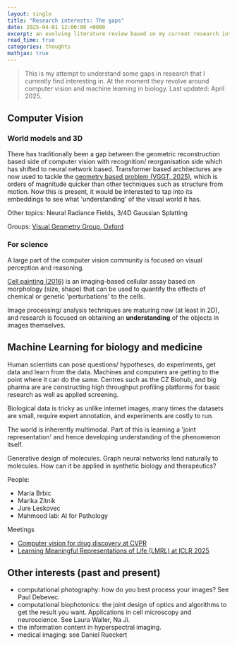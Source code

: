 ```yaml
---
layout: single
title: "Research interests: The gaps"
date: 2025-04-01 12:00:00 +0000
excerpt: an evolving literature review based on my current research interests
read_time: true
categories: thoughts
mathjax: true
---
```


> This is my attempt to understand some gaps in research that I currently find interesting in. At the moment they revolve around computer vision and machine learning in biology. Last updated: April 2025.

## Computer Vision

### World models and 3D

There has traditionally been a gap between the geometric reconstruction based side of computer vision with recognition/ reorganisation side which has shifted to neural network based. Transformer based architectures are now used to tackle the [geometry based problem (VGGT, 2025)](https://arxiv.org/pdf/2503.11651), which is orders of magnitude quicker than other techniques such as structure from motion. Now this is present, it would be interested to tap into its embeddings to see what 'understanding' of the visual world it has.

Other topics: Neural Radiance Fields, 3/4D Gaussian Splatting

Groups: [Visual Geometry Group, Oxford](https://www.robots.ox.ac.uk/~vgg/research/)

### For science

A large part of the computer vision community is focused on visual perception and reasoning.

[Cell painting (2016)](https://www.nature.com/articles/s41596-023-00840-9) is an imaging-based cellular assay based on morphology (size, shape) that can be used to quantify the effects of chemical or genetic 'perturbations' to the cells.

Image processing/ analysis techniques are maturing now (at least in 2D), and research is focused on obtaining an **understanding** of the objects in images themselves.

## Machine Learning for biology and medicine

Human scientists can pose questions/ hypotheses, do experiments, get data and learn from the data. Machines and computers are getting to the point where it can do the same. Centres such as the CZ Biohub, and big pharma are are constructing high throughput profiling platforms for basic research as well as applied screening.

Biological data is tricky as unlike internet images, many times the datasets are small, require expert annotation, and experiments are costly to run.

The world is inherently multimodal. Part of this is learning a 'joint representation' and hence developing understanding of the phenomenon itself.

Generative design of molecules. Graph neural networks lend naturally to molecules. How can it be applied in synthetic biology and therapeutics?

People:

- Maria Brbic
- Marika Zitnik
- Jure Leskovec
- Mahmood lab: AI for Pathology

Meetings

- [Computer vision for drug discovery at CVPR](https://cvdd-cvpr25.github.io/)
- [Learning Meaningful Representations of Life (LMRL) at ICLR 2025](https://www.lmrl.org/)

## Other interests (past and present)

- computational photography: how do you best process your images? See Paul Debevec.
- computational biophotonics: the joint design of optics and algorithms to get the result you want. Applications in cell microscopy and neuroscience. See Laura Waller, Na Ji.
- the information content in hyperspectral imaging.
- medical imaging: see Daniel Rueckert
